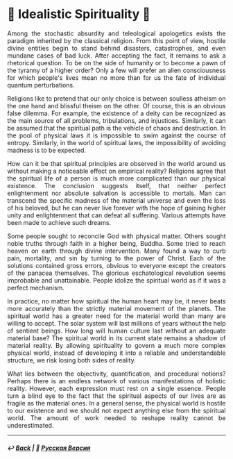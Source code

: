 # 🔮 Idealistic Spirituality 🔮
<p align="justify">Among the stochastic absurdity and teleological apologetics exists the paradigm inherited by the classical religion. From this point of view, hostile divine entities begin to stand behind disasters, catastrophes, and even mundane cases of bad luck. After accepting the fact, it remains to ask a rhetorical question. To be on the side of humanity or to become a pawn of the tyranny of a higher order? Only a few will prefer an alien consciousness for which people's lives mean no more than for us the fate of individual quantum perturbations.</p> 

<p align="justify">Religions like to pretend that our only choice is between soulless atheism on the one hand and blissful theism on the other. Of course, this is an obvious false dilemma. For example, the existence of a deity can be recognized as the main source of all problems, tribulations, and injustices. Similarly, it can be assumed that the spiritual path is the vehicle of chaos and destruction. In the pool of physical laws it is impossible to swim against the course of entropy. Similarly, in the world of spiritual laws, the impossibility of avoiding madness is to be expected.</p> 

<p align="justify">How can it be that spiritual principles are observed in the world around us without making a noticeable effect on empirical reality? Religions agree that the spiritual life of a person is much more complicated than our physical existence. The conclusion suggests itself, that neither perfect enlightenment nor absolute salvation is accessible to mortals. Man can transcend the specific madness of the material universe and even the loss of his beloved, but he can never live forever with the hope of gaining higher unity and enlightenment that can defeat all suffering. Various attempts have been made to achieve such dreams.</p>

<p align="justify">Some people sought to reconcile God with physical matter. Others sought noble truths through faith in a higher being, Buddha. Some tried to reach heaven on earth through divine intervention. Many found a way to curb pain, mortality, and sin by turning to the power of Christ. Each of the solutions contained gross errors, obvious to everyone except the creators of the panacea themselves. The glorious eschatological revolution seems improbable and unattainable. People idolize the spiritual world as if it was a perfect mechanism.</p>

<p align="justify">In practice, no matter how spiritual the human heart may be, it never beats more accurately than the strictly material movement of the planets. The spiritual world has a greater need for the material world than many are willing to accept. The solar system will last millions of years without the help of sentient beings. How long will human culture last without an adequate material base? The spiritual world in its current state remains a shadow of material reality. By allowing spirituality to govern a much more complex physical world, instead of developing it into a reliable and understandable structure, we risk losing both sides of reality.</p>

<p align="justify">What lies between the objectivity, quantification, and procedural notions? Perhaps there is an endless network of various manifestations of holistic reality. However, each expression must rest on a single essence. People turn a blind eye to the fact that the spiritual aspects of our lives are as fragile as the material ones. In a general sense, the physical world is hostile to our existence and we should not expect anything else from the spiritual world. The amount of work needed to reshape reality cannot be underestimated.</p>

***

##### ↩️ [Back](index.md) | 🌻 [Русская Версия](mirage-2.md)
